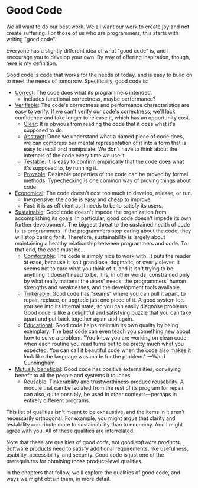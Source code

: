 # Good Code

We all want to do our best work. We all want our work to create joy and not create suffering. For those of us who are programmers, this starts with writing "good code".

Everyone has a slightly different idea of what "good code" is, and I encourage you to develop your own. By way of offering inspiration, though, here is my definition.

Good code is code that works for the needs of today, and is easy to build on to meet the needs of tomorrow. Specifically, good code is:

- [Correct](correctness.html): The code does what its programmers intended.
  - includes functional correctness, maybe performance?
- [Verifiable](verifiability): The code's correctness and performance characteristics are easy to verify. If we can't verify our code's correctness, we'll lack confidence and take longer to release it, which has an opportunity cost.
    - [Clear](trust/clarity.html): It is obvious from reading the code that it does what it's supposed to do.
    - [Abstract](trust/abstraction.html): Once we understand what a named piece of code does, we can compress our mental representation of it into a form that is easy to recall and manipulate. We don't have to think about the internals of the code every time we use it.
    <!-- - [Simple](simplicity.html): Every conditional, loop, and mutable variable is demonstrably necessary. -->
    - [Testable](trust/testability.html): It is easy to confirm empirically that the code does what it's supposed to, by running it.
    - [Provable](trust/provability.html): Desirable properties of the code can be proved by formal methods. Typechecking is one common way of proving things about code.
- [Economical](economy.html): The code doesn't cost too much to develop, release, or run.
  - Inexpensive: the code is easy and cheap to improve.
  - Fast: it is as efficient as it needs to be to satisfy its users.
- [Sustainable](sustainability.html): Good code doesn't impede the organization from accomplishing its goals. In particular, good code doesn't impede its own further development. The biggest threat to the sustained health of code is its programmers. If the programmers stop caring about the code, they will stop caring _for_ it. Therefore, sustainability is largely about maintaining a healthy relationship between programmers and code. To that end, the code must be...
  - [Comfortable](comfort.html): The code is simply nice to work with. It puts the reader at ease, because it isn't grandiose, dogmatic, or overly clever. It seems not to care what you think of it, and it isn't trying to be anything it doesn't need to be. It is, in other words, constrained only by what really matters: the users' needs, the programmers' human strengths and weaknesses, and the development tools available.
  - [Tinkerable](repairability.html): Good code has "seams" where you can pull it apart, to repair, replace, or upgrade just one piece of it. A good system lets you see into its internal state, so you can easily diagnose problems. Good code is like a delightful and satisfying puzzle that you can take apart and put back together again and again.
  - [Educational](#): Good code helps maintain its own quality by being exemplary. The best code can even teach you something new about how to solve a problem. "You know you are working on clean code when each routine you read turns out to be pretty much what you expected. You can call it beautiful code when the code also makes it look like the language was made for the problem." —Ward Cunningham
- [Mutually beneficial](mutual-benefit.html): Good code has positive externalities, conveying benefit to all the people and systems it touches.
  - [Reusable](reusability.html): Tinkerability and trustworthiness produce reusability. A module that can be isolated from the rest of its program for repair can also, quite possibly, be used in other contexts—perhaps in entirely different programs.

This list of qualities isn't meant to be exhaustive, and the items in it aren't necessarily orthogonal. For example, you might argue that clarity and testability contribute more to sustainability than to economy. And I might agree with you. All of these qualities are interrelated.

Note that these are qualities of good _code_, not good _software products_. Software products need to satisfy additional requirements, like usefulness, usability, accessibility, and security. Good code is just one of the prerequisites for obtaining those product-level qualities.

In the chapters that follow, we'll explore the qualities of good code, and ways we might obtain them, in more detail.